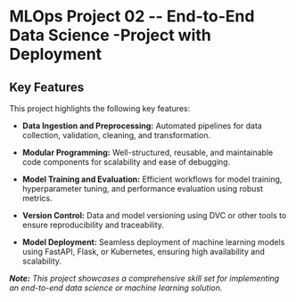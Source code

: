 # MLOps Project 02 -- End-to-End Data Science -Project with Deployment


## Key Features
This project highlights the following key features:

- **Data Ingestion and Preprocessing:**
Automated pipelines for data collection, validation, cleaning, and transformation.

- **Modular Programming:**
Well-structured, reusable, and maintainable code components for scalability and ease of debugging.

- **Model Training and Evaluation:**
Efficient workflows for model training, hyperparameter tuning, and performance evaluation using robust metrics.

<!-- - **Experiment Tracking:**
Integration with tools like MLflow, Weights & Biases, or TensorBoard to monitor experiments and results. -->

- **Version Control:**
Data and model versioning using DVC or other tools to ensure reproducibility and traceability.

<!-- - **CI/CD Pipelines:**
Automated testing, deployment, and integration processes leveraging tools like GitHub Actions, Jenkins, or Azure DevOps. -->

- **Model Deployment:**
Seamless deployment of machine learning models using FastAPI, Flask, or Kubernetes, ensuring high availability and scalability.

<!-- - **Monitoring and Logging:**
Real-time monitoring of deployed models for performance and drift detection, supported by structured logging. -->

<!-- - **Cloud Integration:**
Deployment and scalability powered by cloud platforms like AWS, Azure, or Google Cloud Platform (GCP). -->

<!-- - **Security and Compliance:**
Implementation of secure APIs, role-based access controls, and compliance with data privacy standards. -->

<!-- - **Scalable Storage Solutions:**
Efficient handling of large datasets with tools like Amazon S3, Google Cloud Storage, or Azure Blob Storage. -->

<!-- - **Visualization Dashboards:**
Interactive dashboards using tools like Streamlit or Dash to present key insights and metrics. -->

<!-- - **Automation and Orchestration:**
Workflow automation with tools like Apache Airflow, Prefect, or Dagster for streamlined pipeline execution. -->








***Note:*** *This project showcases a comprehensive skill set for implementing an end-to-end data science or machine learning solution.*